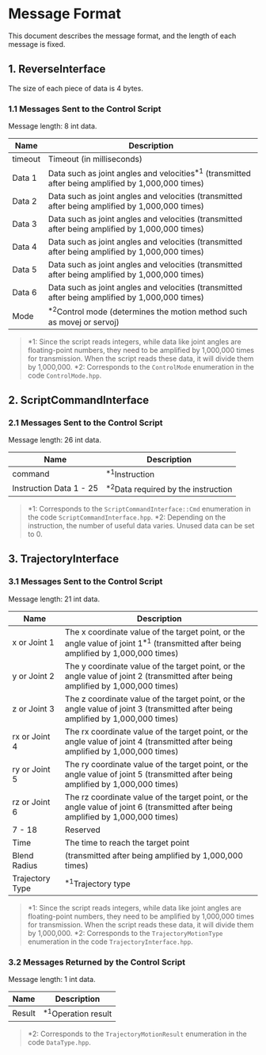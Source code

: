 # Message Format

This document describes the message format, and the length of each message is fixed.

## 1. ReverseInterface
The size of each piece of data is 4 bytes.

### 1.1 Messages Sent to the Control Script
Message length: 8 int data.

| Name | Description |
| ---- | ---- |
| timeout | Timeout (in milliseconds) |
| Data 1 | Data such as joint angles and velocities<sup>*1</sup> (transmitted after being amplified by 1,000,000 times) |
| Data 2 | Data such as joint angles and velocities (transmitted after being amplified by 1,000,000 times) |
| Data 3 | Data such as joint angles and velocities (transmitted after being amplified by 1,000,000 times) |
| Data 4 | Data such as joint angles and velocities (transmitted after being amplified by 1,000,000 times) |
| Data 5 | Data such as joint angles and velocities (transmitted after being amplified by 1,000,000 times) |
| Data 6 | Data such as joint angles and velocities (transmitted after being amplified by 1,000,000 times) |
| Mode | <sup>*2</sup>Control mode (determines the motion method such as movej or servoj) |

> *1: Since the script reads integers, while data like joint angles are floating-point numbers, they need to be amplified by 1,000,000 times for transmission. When the script reads these data, it will divide them by 1,000,000.
> *2: Corresponds to the `ControlMode` enumeration in the code `ControlMode.hpp`.

## 2. ScriptCommandInterface

### 2.1 Messages Sent to the Control Script
Message length: 26 int data.

| Name | Description |
| ---- | ---- |
| command | <sup>*1</sup>Instruction |
| Instruction Data 1 - 25 | <sup>*2</sup>Data required by the instruction |

> *1: Corresponds to the `ScriptCommandInterface::Cmd` enumeration in the code `ScriptCommandInterface.hpp`.
> *2: Depending on the instruction, the number of useful data varies. Unused data can be set to 0.

## 3. TrajectoryInterface

### 3.1 Messages Sent to the Control Script
Message length: 21 int data.

| Name | Description |
| ---- | ---- |
| x or Joint 1 | The x coordinate value of the target point, or the angle value of joint 1<sup>*1</sup> (transmitted after being amplified by 1,000,000 times) |
| y or Joint 2 | The y coordinate value of the target point, or the angle value of joint 2 (transmitted after being amplified by 1,000,000 times) |
| z or Joint 3 | The z coordinate value of the target point, or the angle value of joint 3 (transmitted after being amplified by 1,000,000 times) |
| rx or Joint 4 | The rx coordinate value of the target point, or the angle value of joint 4 (transmitted after being amplified by 1,000,000 times) |
| ry or Joint 5 | The ry coordinate value of the target point, or the angle value of joint 5 (transmitted after being amplified by 1,000,000 times) |
| rz or Joint 6 | The rz coordinate value of the target point, or the angle value of joint 6 (transmitted after being amplified by 1,000,000 times) |
| 7 - 18 | Reserved |
| Time | The time to reach the target point |
| Blend Radius | (transmitted after being amplified by 1,000,000 times) |
| Trajectory Type | <sup>*1</sup>Trajectory type |

> *1: Since the script reads integers, while data like joint angles are floating-point numbers, they need to be amplified by 1,000,000 times for transmission. When the script reads these data, it will divide them by 1,000,000.
> *2: Corresponds to the `TrajectoryMotionType` enumeration in the code `TrajectoryInterface.hpp`.

### 3.2 Messages Returned by the Control Script
Message length: 1 int data.

| Name | Description |
| ---- | ---- |
| Result | <sup>*1</sup>Operation result |
> *2: Corresponds to the `TrajectoryMotionResult` enumeration in the code `DataType.hpp`. 